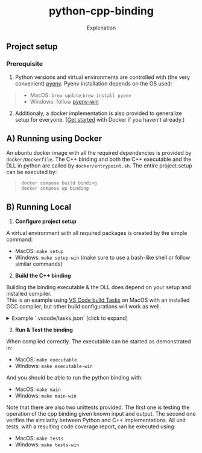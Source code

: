 <h1 align='center'><b>python-cpp-binding</b></h1>
<p align='center'>
    Explenation
</p>


## Project setup

### Prerequisite

1. Python versions and virtual environments are controlled with (the very convenient) [pyenv](https://github.com/pyenv/pyenv). Pyenv installation depends on the OS used:
> - MacOS: 
>    `brew update`
>    `brew install pyenv`
> - Windows:
>    follow [pyenv-win](https://github.com/pyenv-win/pyenv-win)

2. Additionaly, a docker implementation is also provided to generalize setup for everyone. ([Get started](https://github.com/pyenv-win/pyenv-win) with Docker if you haven't already.)


## A) Running using Docker

An ubuntu docker image with all the required dependencies is provided by `docker/Dockerfile`. The C++ binding and both the C++ executable and the DLL in python are called by `docker/entrypoint.sh`. The entire project setup can be executed by:
> 
>   `docker compose build binding`  
>   `docker compose up binding`
>

## B) Running Local

1. **Configure project setup**

A virtual environment with all required packages is created by the simple command:

- MacOS: `make setup`
- Windows: `make setup-win` (make sure to use a bash-like shell or follow similar commands)

2. **Build the C++ binding**

Building the binding executable & the DLL does depend on your setup and installed compiler.  
This is an example using [VS Code build Tasks](https://code.visualstudio.com/docs/cpp/config-linux) on MacOS with an installed GCC compiler, but other build configurations will work as well. 

<details>
  <summary>Example `.vscode/tasks.json` (click to expand)</summary>
  
  ```
{
	"version": "2.0.0",
    "tasks": [
		{
			"type": "cppbuild",
			"label": "Build with GCC 11.2.0",
			"command": "/usr/local/bin/g++-11",
			"args": [
				"-std=c++20",
				"-o",
				"${workspaceFolder}/binding_cpp_root/build/bin/binding",
				"-I",
				"${workspaceFolder}/binding_cpp_root/include/binding",
				"${workspaceFolder}/binding_cpp_root/src/*.cpp"
			],
			"options": {
				"cwd": "${workspaceFolder}"
			},
			"problemMatcher": [
				"$gcc"
			],
			"group": "build",
			"detail": "compiler: /usr/local/bin/g++-11"
		},
		{
			"type": "cppbuild",
			"label": "Create Library with GCC (Shared Object)",
			"command": "/usr/local/bin/g++-11",
			"args": [
				"-std=c++20",
				"-o",
				"${workspaceFolder}/binding_cpp_root/build/lib/binding.so",
				"-fpic",
				"-shared",
				"-I",
				"${workspaceFolder}/binding_cpp_root/include/binding",
				"${workspaceFolder}/binding_cpp_root/src/*.cpp"
			],
			"options": {
				"cwd": "${workspaceFolder}"
			},
			"problemMatcher": [
				"$gcc"
			],
			"group": {
				"kind": "build",
				"isDefault": true
			},
			"detail": "compiler: /usr/local/bin/g++-11"
		},
	]
}
  ```
</details>

3. **Run & Test the binding**

When compiled correctly. The executable can be started as demonstrated in:
- MacOS: `make executable`
- Windows: `make executable-win`  

And you should be able to run the python binding with:
- MacOS: `make main`
- Windows: `make main-win`

Note that there are also two unittests provided. The first one is testing the operation of the cpp binding given known input and output. The second one verifies the similarity between Python and C++ implementations. All unit tests, with a resulting code coverage report, can be executed using:
- MacOS: `make tests`
- Windows: `make tests-win`
